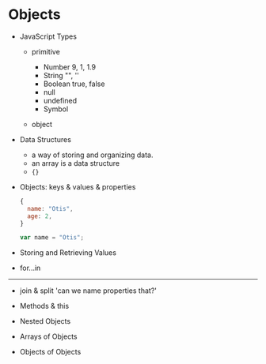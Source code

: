 # Objects

* JavaScript Types
  - primitive
    - Number 9, 1, 1.9
    - String "", ''
    - Boolean true, false
    - null
    - undefined
    - Symbol

  - object

* Data Structures
  - a way of storing and organizing data.
  - an array is a data structure
  - `{}`
* Objects: keys & values & properties
  ```js
  {
    name: "Otis",
    age: 2,
  }

  var name = "Otis";
  ```

* Storing and Retrieving Values

* for...in

---

* join & split 'can we name properties that?'

* Methods & this
* Nested Objects
* Arrays of Objects
* Objects of Objects
